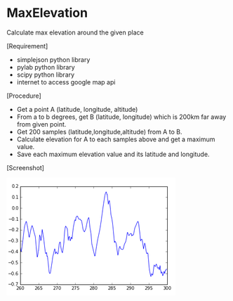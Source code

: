 # MaxElevation
Calculate max elevation around the given place

[Requirement]
- simplejson python library
- pylab python library
- scipy python library
- internet to access google map api

[Procedure]
- Get a point A (latitude, longitude, altitude)
- From a to b degrees, get B (latitude, longitude) which is 200km far away from given point.
- Get 200 samples (latitude,longitude,altitude) from A to B.
- Calculate elevation for A to each samples above and get a maximum value.
- Save each maximum elevation value and its latitude and longitude.

[Screenshot]

![alt tag](https://github.com/Ezpy/MaxElevation/blob/master/Screenshot.png)
